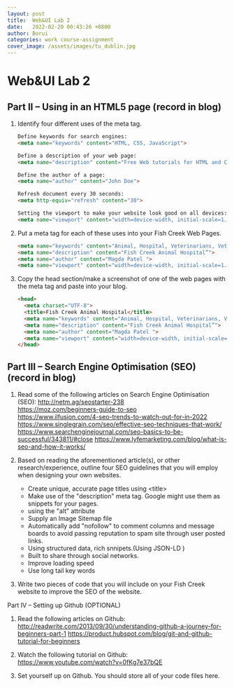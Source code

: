 ```yaml
---
layout: post
title:  Web&UI Lab 2 
date:   2022-02-20 00:43:26 +0800
author: Borui
categories: work course-assignment
cover_image: /assets/images/tu_dublin.jpg
---
```


# Web&UI Lab 2  

## Part II – Using <meta> in an HTML5 page (record in blog) 
 
1. Identify four different uses of the meta tag.
      ```html
      Define keywords for search engines:
      <meta name="keywords" content="HTML, CSS, JavaScript">

      Define a description of your web page:
      <meta name="description" content="Free Web tutorials for HTML and CSS">

      Define the author of a page:
      <meta name="author" content="John Doe">

      Refresh document every 30 seconds:
      <meta http-equiv="refresh" content="30">

      Setting the viewport to make your website look good on all devices:
      <meta name="viewport" content="width=device-width, initial-scale=1.0">
      ```  
2. Put a meta tag for each of these uses into your Fish Creek Web Pages. 
      ```html
      <meta name="keywords" content="Animal, Hospital, Veterinarians, Vets, Fish Creek">
      <meta name="description" content="Fish Creek Animal Hospital”">
      <meta name="author" content="Magda Patel ">
      <meta name="viewport" content="width=device-width, initial-scale=1.0">
      ```  
3. Copy the head section/make a screenshot of one of the web pages with the meta tag and paste into your blog.  
      ```html
      <head>
        <meta charset="UTF-8">
        <title>Fish Creek Animal Hospital</title>
        <meta name="keywords" content="Animal, Hospital, Veterinarians, Vets, Fish Creek">
        <meta name="description" content="Fish Creek Animal Hospital”">
        <meta name="author" content="Magda Patel ">
        <meta name="viewport" content="width=device-width, initial-scale=1.0">
      </head>
      ```
 
 
## Part III – Search Engine Optimisation (SEO) (record in blog) 
 
1. Read some of the following articles on Search Engine Optimisation (SEO): 
http://netm.ag/seostarter-238  
https://moz.com/beginners-guide-to-seo  
https://www.ilfusion.com/4-seo-trends-to-watch-out-for-in-2022 
https://www.singlegrain.com/seo/effective-seo-techniques-that-work/  
https://www.searchenginejournal.com/seo-basics-to-be-successful/343811/#close 
https://www.lyfemarketing.com/blog/what-is-seo-and-how-it-works/  
 
2. Based on reading the aforementioned article(s), or other research/experience, outline four SEO guidelines that you will employ when designing your own 
websites.   
   * Create unique, accurate page titles using \<title>
   * Make use of the "description" meta tag. Google might use them as snippets for your pages.
   * using the "alt" attribute
   * Supply an Image Sitemap file
   * Automatically add "nofollow" to comment columns and message boards to avoid passing reputation to spam site through user posted links.
   * Using structured data, rich snnipets.(Using JSON-LD )
   * Built to share through social networks.
   * Improve loading speed
   * Use long tail key words
1. Write two pieces of code that you will include on your Fish Creek website to improve the SEO of the website. 
 
 
Part IV – Setting up Github  (OPTIONAL) 
1. Read the following articles on Github: 
http://readwrite.com/2013/09/30/understanding-github-a-journey-for-beginners-part-1 
https://product.hubspot.com/blog/git-and-github-tutorial-for-beginners  
 2. Watch the following tutorial on Github:  
https://www.youtube.com/watch?v=0fKg7e37bQE   
 
3. Set yourself up on Github. You should store all of your code files here. 
 
 